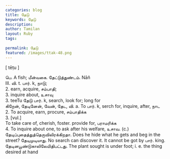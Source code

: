 ```yaml
---
categories: blog
title: தேடு
keywords: தேடு
description: 
author: Tamilan
layout: Ruby
tags: 
 
permalink: தேடு
featured: /images/ttak-48.png
---
```

  
[ tēṭu ]  
  
பெ. A fish; மீன்வகை. தேட்டுத்துண்டம். Nāñ  
III. வி. t. பார். k, நாடு;  
2. earn, acquire, சம்பாதி;  
3. inquire about, உசாவு  
3. teeTu தேடு பார். k, search, look for; long for  
கிறேன், தேடினேன், வேன், தேட, வி. a. To பார். k, serch for, inquire, after, நாட  
2. To acquire, earn, procure, சம்பாதிக்க  
3. [vul.]  
To take care of, cherish, foster. provide for, பராமரிக்க  
4. To inquire about one, to ask after his welfare, உசாவ. (c.) தேடிப்புதைத்துத்தெருவிலிரக்கிறதா. Does he hide what he gets and beg in the street? தேடிமுடியாது. No search can discover it. It cannot be got by பார். king. தேடினபூண்டுகாலிலேமிதிபட்டது. The plant sought is under foot; i. e. the thing desired at hand